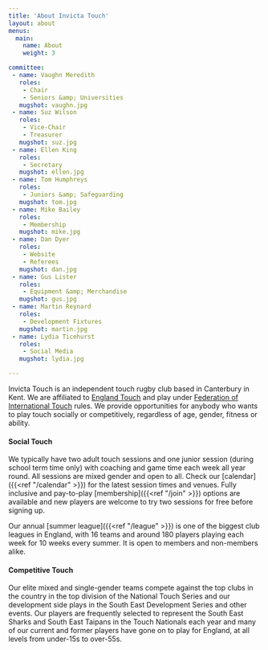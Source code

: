 ```yaml
---
title: 'About Invicta Touch'
layout: about
menus:
  main:
    name: About
    weight: 3

committee:
 - name: Vaughn Meredith
   roles:
    - Chair
    - Seniors &amp; Universities
   mugshot: vaughn.jpg
 - name: Suz Wilson
   roles:
    - Vice-Chair
    - Treasurer
   mugshot: suz.jpg
 - name: Ellen King
   roles:
    - Secretary
   mugshot: ellen.jpg
 - name: Tom Humphreys
   roles:
    - Juniors &amp; Safeguarding
   mugshot: tom.jpg
 - name: Mike Bailey
   roles:
    - Membership
   mugshot: mike.jpg
 - name: Dan Dyer
   roles:
    - Website
    - Referees
   mugshot: dan.jpg
 - name: Gus Lister
   roles:
    - Equipment &amp; Merchandise
   mugshot: gus.jpg
 - name: Martin Reynard
   roles:
    - Development Fixtures
   mugshot: martin.jpg
 - name: Lydia Ticehurst
   roles:
    - Social Media
   mugshot: lydia.jpg

---
```

Invicta Touch is an independent touch rugby club based in Canterbury in Kent. We are affiliated
to [England Touch](https://englandtouch.org.uk) and play under
[Federation of International Touch](https://internationaltouch.org) rules.
We provide opportunities for anybody who wants to play touch socially or competitively,
regardless of age, gender, fitness or ability.

#### Social Touch
We typically have two adult touch sessions and one junior session (during school term time only)
with coaching and game time each week all year round. All sessions are mixed gender and open to
all.
Check our [calendar]({{<ref "/calendar" >}}) for the latest session times and venues.
Fully inclusive and pay-to-play [membership]({{<ref "/join" >}}) options are available and
new players are welcome to try two sessions for free before signing up.

Our annual [summer league]({{<ref "/league" >}}) is one of the biggest club leagues in England,
with 16 teams and around 180 players playing each week for 10 weeks every summer. It is open to
members and non-members alike.

#### Competitive Touch
Our elite mixed and single-gender teams compete against the top clubs in the country in the top
division of the National Touch Series and our development side plays in the South East Development
Series and other events. Our players are frequently selected to represent the South East Sharks and
South East Taipans in the Touch Nationals each year and many of our current and former players have
gone on to play for England, at all levels from under-15s to over-55s.

